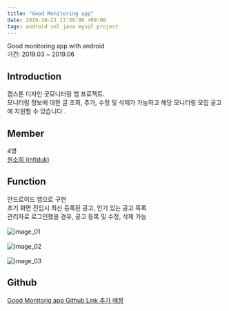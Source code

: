 ```yaml
---
title: "Good Monitoring app"
date: 2019-10-21 17:59:00 +09:00
tags: android xml java mysql project
---
```


Good monitoring app with android
<br />기간: 2019.03 ~ 2019.06

## Introduction
캡스톤 디자인 굿모니터링 앱 프로젝트.
<br />모니터링 정보에 대한 글 조회, 추가, 수정 및 삭제가 가능하고 해당 모니터링 모집 공고에 지원할 수 있습니다 .

## Member
4명
<br />[원소희 (infiduk)](https://github.com/infiduk)

## Function
안드로이드 앱으로 구현
<br />초기 화면 진입시 최신 등록된 공고, 인기 있는 공고 목록
<br />관리자로 로그인했을 경우, 공고 등록 및 수정, 삭제 가능
<br /><br />![image_01](https://user-images.githubusercontent.com/48206157/67191186-2f406b00-f42c-11e9-8cdd-a5d121d5c826.png)
<br /><br />![image_02](https://user-images.githubusercontent.com/48206157/67191244-42533b00-f42c-11e9-9a87-6a4985149d53.png)
<br /><br />![image_03](https://user-images.githubusercontent.com/48206157/67191289-572fce80-f42c-11e9-9246-47cb9b590e0c.png)

## Github
[Good Monitorig app Github Link 추가 예정](https://github.com/infiduk)